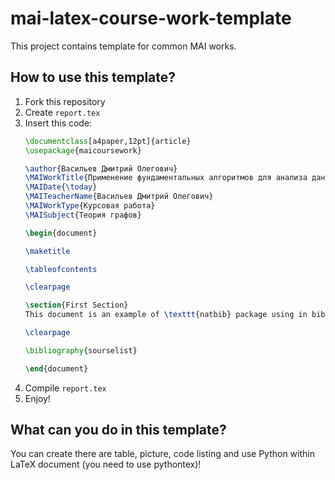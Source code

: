 # mai-latex-course-work-template
This project contains template for common MAI works.

## How to use this template?
1. Fork this repository
2. Create ```report.tex```
3. Insert this code:
    ```latex
    \documentclass[a4paper,12pt]{article}
    \usepackage{maicoursework}

    \author{Васильев Дмитрий Олегович}
    \MAIWorkTitle{Применение фундаментальных алгоритмов для анализа данных}
    \MAIDate{\today}
    \MAITeacherName{Васильев Дмитрий Олегович}
    \MAIWorkType{Курсовая работа}
    \MAISubject{Теория графов}

    \begin{document}

    \maketitle

    \tableofcontents

    \clearpage

    \section{First Section}
    This document is an example of \texttt{natbib} package using in bibliography management. Three items are cited: \textit{The \LaTeX\ Companion} book \cite{latexcompanion}, the Einstein journal paper \citet{einstein}, and the Donald Knuth's website \cite{knuthwebsite}. The \LaTeX\ related items are \cite{latexcompanion,knuthwebsite}.

    \clearpage

    \bibliography{sourselist}

    \end{document}
    ```
4. Compile ```report.tex```
5. Enjoy!

## What can you do in this template?
You can create there are table, picture, code listing and use Python within LaTeX document (you need to use pythontex)!